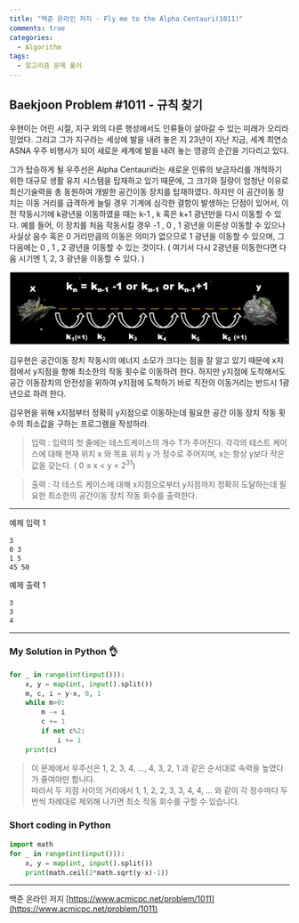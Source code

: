 ```yaml
---
title: "백준 온라인 저지 - Fly me to the Alpha Centauri(1011)"
comments: true
categories:
  - Algorithm
tags:
  - 알고리즘 문제 풀이
---
```


## Baekjoon Problem #1011 - 규칙 찾기

우현이는 어린 시절, 지구 외의 다른 행성에서도 인류들이 살아갈 수 있는 미래가 오리라 믿었다. 그리고 그가 지구라는 세상에 발을 내려 놓은 지 23년이 지난 지금, 세계 최연소 ASNA 우주 비행사가 되어 새로운 세계에 발을 내려 놓는 영광의 순간을 기다리고 있다.

그가 탑승하게 될 우주선은 Alpha Centauri라는 새로운 인류의 보금자리를 개척하기 위한 대규모 생활 유지 시스템을 탑재하고 있기 때문에, 그 크기와 질량이 엄청난 이유로 최신기술력을 총 동원하여 개발한 공간이동 장치를 탑재하였다. 하지만 이 공간이동 장치는 이동 거리를 급격하게 늘릴 경우 기계에 심각한 결함이 발생하는 단점이 있어서, 이전 작동시기에 k광년을 이동하였을 때는 k-1 , k 혹은 k+1 광년만을 다시 이동할 수 있다. 예를 들어, 이 장치를 처음 작동시킬 경우 -1 , 0 , 1 광년을 이론상 이동할 수 있으나 사실상 음수 혹은 0 거리만큼의 이동은 의미가 없으므로 1 광년을 이동할 수 있으며, 그 다음에는 0 , 1 , 2 광년을 이동할 수 있는 것이다. ( 여기서 다시 2광년을 이동한다면 다음 시기엔 1, 2, 3 광년을 이동할 수 있다. )

![센타우리](/assets/images/posts/centauri.jpg)

김우현은 공간이동 장치 작동시의 에너지 소모가 크다는 점을 잘 알고 있기 때문에 x지점에서 y지점을 향해 최소한의 작동 횟수로 이동하려 한다. 하지만 y지점에 도착해서도 공간 이동장치의 안전성을 위하여 y지점에 도착하기 바로 직전의 이동거리는 반드시 1광년으로 하려 한다.

김우현을 위해 x지점부터 정확히 y지점으로 이동하는데 필요한 공간 이동 장치 작동 횟수의 최소값을 구하는 프로그램을 작성하라.

> 입력
> : 입력의 첫 줄에는 테스트케이스의 개수 T가 주어진다. 각각의 테스트 케이스에 대해 현재 위치 x 와 목표 위치 y 가 정수로 주어지며, x는 항상 y보다 작은 값을 갖는다. ( 0 ≤ x < y < 2<sup>31</sup>)

> 출력
> : 각 테스트 케이스에 대해 x지점으로부터 y지점까지 정확히 도달하는데 필요한 최소한의 공간이동 장치 작동 회수를 출력한다.

***
예제 입력 1
```
3
0 3
1 5
45 50
```

예제 출력 1
```
3
3
4
```

***
### My Solution in Python :ok_hand:

```python
for _ in range(int(input())):
    x, y = map(int, input().split())
    m, c, i = y-x, 0, 1
    while m>0:
        m -= i
        c += 1
        if not c%2:
            i += 1
    print(c)
```

> 이 문제에서 우주선은 1, 2, 3, 4, ..., 4, 3, 2, 1 과 같은 순서대로 속력을 높였다가 줄여야만 합니다.  
> 따라서 두 지점 사이의 거리에서 1, 1, 2, 2, 3, 3, 4, 4, ... 와 같이 각 정수마다 두 번씩 차례대로 제외해 나가면 최소 작동 회수를 구할 수 있습니다.

### Short coding in Python

```python
import math
for _ in range(int(input())):
    x, y = map(int, input().split())
    print(math.ceil(2*math.sqrt(y-x)-1))
```

***
백준 온라인 저지 [https://www.acmicpc.net/problem/1011](https://www.acmicpc.net/problem/1011)
